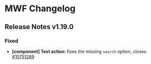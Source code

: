 # MWF Changelog
## Release Notes v1.19.0
### Fixed
* **[component] Text action:** fixes the missing `search` option, closes [#10751289](https://microsoft.visualstudio.com/DefaultCollection/OSGS/_workitems?id=10751289)

